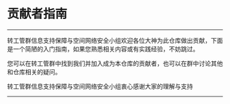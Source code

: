 # 贡献者指南

---

转工管群信息支持保障与空间网络安全小组欢迎各位大神为此仓库做出贡献，下面是一个简陋的入门指南，如果您熟悉相关内容或有实践经验，不妨跳过。

您可以在转工管群中找到我们并加入成为本仓库的贡献者，也可以在群中讨论其他和仓库相关的疑问。

转工管群信息支持保障与空间网络安全小组衷心感谢大家的理解与支持

---